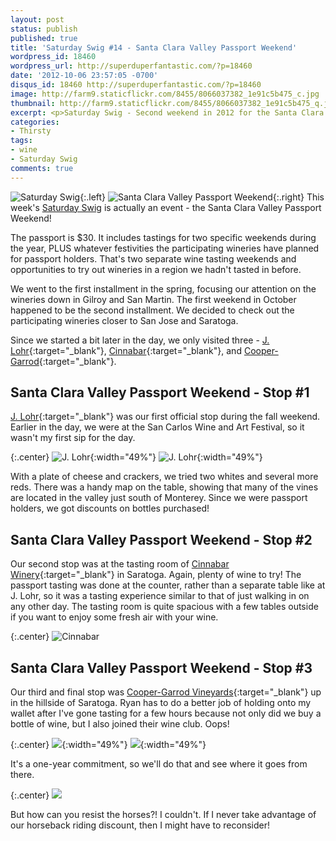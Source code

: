 ```yaml
---
layout: post
status: publish
published: true
title: 'Saturday Swig #14 - Santa Clara Valley Passport Weekend'
wordpress_id: 18460
wordpress_url: http://superduperfantastic.com/?p=18460
date: '2012-10-06 23:57:05 -0700'
disqus_id: 18460 http://superduperfantastic.com/?p=18460
image: http://farm9.staticflickr.com/8455/8066037382_1e91c5b475_c.jpg
thumbnail: http://farm9.staticflickr.com/8455/8066037382_1e91c5b475_q.jpg
excerpt: <p>Saturday Swig - Second weekend in 2012 for the Santa Clara Valley Passport Weekend. We visit J. Lohr, Cinnabar, and Cooper-Garrod Estate Vineyards.</p>
categories:
- Thirsty
tags:
- wine
- Saturday Swig
comments: true
---
```

![Saturday Swig](http://farm8.staticflickr.com/7240/7322171030_0166725d1c_o.png){:.left} ![Santa Clara Valley Passport Weekend](http://farm9.staticflickr.com/8455/8066037382_1e91c5b475.jpg){:.right} This week's [Saturday Swig](http://superduperfantastic.com/tag/saturday-swig/ "Saturday Swig") is actually an event - the Santa Clara Valley Passport Weekend!

The passport is $30. It includes tastings for two specific weekends during the year, PLUS whatever festivities the participating wineries have planned for passport holders. That's two separate wine tasting weekends and opportunities to try out wineries in a region we hadn't tasted in before.

We went to the first installment in the spring, focusing our attention on the wineries down in Gilroy and San Martin. The first weekend in October happened to be the second installment. We decided to check out the participating wineries closer to San Jose and Saratoga. 

Since we started a bit later in the day, we only visited three - [J. Lohr](http://www.jlohr.com/ "J. Lohr"){:target="_blank"}, [Cinnabar](http://cinnabarwine.com/ "Cinnabar"){:target="_blank"}, and [Cooper-Garrod](http://www.cgv.com/ "Cooper-Garrod"){:target="_blank"}.

## Santa Clara Valley Passport Weekend - Stop #1

[J. Lohr](http://www.jlohr.com/ "J. Lohr"){:target="_blank"} was our first official stop during the fall weekend. Earlier in the day, we were at the San Carlos Wine and Art Festival, so it wasn't my first sip for the day.

{:.center}
![J. Lohr](http://farm9.staticflickr.com/8180/8066035767_208af3d669.jpg){:width="49%"} ![J. Lohr](http://farm9.staticflickr.com/8454/8066038214_bfc66b79e1.jpg){:width="49%"}

With a plate of cheese and crackers, we tried two whites and several more reds. There was a handy map on the table, showing that many of the vines are located in the valley just south of Monterey. Since we were passport holders, we got discounts on bottles purchased!

## Santa Clara Valley Passport Weekend - Stop #2

Our second stop was at the tasting room of [Cinnabar Winery](http://cinnabarwine.com/ "Cinnabar"){:target="_blank"} in Saratoga. Again, plenty of wine to try! The passport tasting was done at the counter, rather than a separate table like at J. Lohr, so it was a tasting experience similar to that of just walking in on any other day. The tasting room is quite spacious with a few tables outside if you want to enjoy some fresh air with your wine.

{:.center}
![Cinnabar](http://farm9.staticflickr.com/8173/8066036365_a07d10740a_b.jpg)

## Santa Clara Valley Passport Weekend - Stop #3

Our third and final stop was [Cooper-Garrod Vineyards](http://www.cgv.com/ "Cooper-Garrod"){:target="_blank"} up in the hillside of Saratoga. Ryan has to do a better job of holding onto my wallet after I've gone tasting for a few hours because not only did we buy a bottle of wine, but I also joined their wine club. Oops!

{:.center}
![](http://farm9.staticflickr.com/8462/8066037359_773834fb3d.jpg){:width="49%"} ![](http://farm9.staticflickr.com/8169/8066037655_06f97bbbc9.jpg){:width="49%"}

It's a one-year commitment, so we'll do that and see where it goes from there.

{:.center}
![](http://farm9.staticflickr.com/8181/8066038015_00ec51e056_b.jpg)

But how can you resist the horses?! I couldn't. If I never take advantage of our horseback riding discount, then I might have to reconsider!